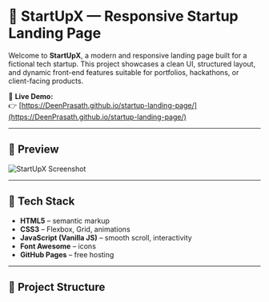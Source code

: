 # 🚀 StartUpX — Responsive Startup Landing Page

Welcome to **StartUpX**, a modern and responsive landing page built for a fictional tech startup. This project showcases a clean UI, structured layout, and dynamic front-end features suitable for portfolios, hackathons, or client-facing products.

📌 **Live Demo:**  
👉 [https://DeenPrasath.github.io/startup-landing-page/](https://DeenPrasath.github.io/startup-landing-page/)

---

## 📸 Preview

![StartUpX Screenshot](https://via.placeholder.com/900x500?text=Startup+Landing+Page+Preview)

---

## 🧰 Tech Stack

- **HTML5** – semantic markup
- **CSS3** – Flexbox, Grid, animations
- **JavaScript (Vanilla JS)** – smooth scroll, interactivity
- **Font Awesome** – icons
- **GitHub Pages** – free hosting

---

## 📁 Project Structure

